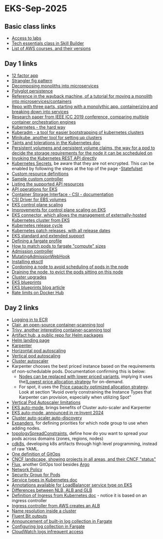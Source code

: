# EKS-Sep-2025

## Basic class links
- [Access to labs](https://us-east-1.student.classrooms.aws.training/class/ilt%23993gWqWpH418btnNc7ndvY)
- [Tech essentials class in Skill Builder](https://skillbuilder.aws/learn/K8C2FNZM6X/aws-technical-essentials/N7Q3SXQCDY)
- [List of AWS courses, and their versions](https://releases.awstc.com/?language=EN)

## Day 1 links
- [12 factor app](https://12factor.net/)
- [Strangler fig pattern](https://martinfowler.com/bliki/StranglerFigApplication.html)
- [Decomposing monoliths into microservices](https://docs.aws.amazon.com/prescriptive-guidance/latest/modernization-decomposing-monoliths/welcome.html)
- [Polyglot persistence](https://martinfowler.com/bliki/PolyglotPersistence.html)
- [Reference in the wayback machine, of a tutorial for moving a monolith into microservices/containers](https://web.archive.org/web/20250702025423/https://aws.amazon.com/tutorials/break-monolith-app-microservices-ecs-docker-ec2/)
- [Repo with three parts, starting with a monolythic app, containerizing and breaking down into services](https://github.com/awslabs/amazon-ecs-nodejs-microservices) 
- [Research paper from IEEE ICC 2019 conference, comparing multiple container orchestration engines](https://isamaljawarneh.github.io/pubs/ICC19.pdf)
- [Kubernetes - the hard way](https://github.com/kelseyhightower/kubernetes-the-hard-way)
- [Kuberadm - a tool for easier bootstrapping of kubernetes clusters](https://kubernetes.io/docs/reference/setup-tools/kubeadm/)
- [Minikube, another tool for setting up clusters](https://minikube.sigs.k8s.io/docs/)
- [Taints and tolerations in the Kubernetes doc](https://kubernetes.io/docs/concepts/scheduling-eviction/taint-and-toleration/)
- [Persistent volumens and persistent volume claims, the way for a pod to decide the storage requirements for the node it can be sccheduled on](https://kubernetes.io/docs/concepts/storage/persistent-volumes/)
- [Invoking the Kubernetes REST API directly](https://kubernetes.io/docs/tasks/administer-cluster/access-cluster-api/)
- [Kubernetes Secrets](https://kubernetes.io/docs/concepts/configuration/secret/), be aware that they are not encrypted. This can be enabled by following the steps at the top of the page
-[Statefulset](https://kubernetes.io/docs/concepts/workloads/controllers/statefulset/)
- [Custom resource definitions](https://kubernetes.io/docs/tasks/extend-kubernetes/custom-resources/custom-resource-definitions/)
- [Sample custom controller](https://github.com/kubernetes/sample-controller/tree/master)
- [Listing the supported API resources](https://kubernetes.io/docs/reference/kubectl/generated/kubectl_api-resources/)
- [API operations for EKS](https://docs.aws.amazon.com/cli/latest/reference/eks/)
- [Container Storage Interface - CSI - documentation](https://kubernetes-csi.github.io/docs/)
- [CSI Driver for EBS volumes](https://github.com/kubernetes-sigs/aws-ebs-csi-driver)
- [EKS control plane scaling](https://docs.aws.amazon.com/eks/latest/best-practices/scale-control-plane.html)
- [Improvements for control plane scaling on EKS](https://aws.amazon.com/blogs/containers/amazon-eks-control-plane-auto-scaling-enhancements-improve-speed-by-4x/)
- [EKS connector, which allows the management of externally-hosted Kubernetes cluster from EKS](https://eksctl.io/usage/eks-connector/)
- [Kubernetes release cycle](https://kubernetes.io/releases/release/#the-release-cycle)
- [Kubernetes patch releases, with all release dates](https://kubernetes.io/releases/patch-releases/)
- [EKS standard and extended support](https://docs.aws.amazon.com/eks/latest/userguide/kubernetes-versions.html)
- [Defining a fargate profile](https://docs.aws.amazon.com/eks/latest/userguide/fargate-profile.html)
- [How to match pods to fargate "compute" sizes](https://docs.aws.amazon.com/eks/latest/userguide/fargate-pod-configuration.html)
- [Admission controller](https://kubernetes.io/docs/reference/access-authn-authz/admission-controllers/)
- [MutatingAdmissionWebHook](https://kubernetes.io/docs/reference/access-authn-authz/admission-controllers/#mutatingadmissionwebhook)
- [Installing eksctl](https://eksctl.io/installation/)
- [Cordoning a node to avoid scheduling of pods in the node](kubernetes.io/docs/reference/kubectl/generated/kubectl_cordon/)
- [Draining the node, to evict the pods sitting on this node](https://kubernetes.io/docs/reference/kubectl/generated/kubectl_drain/)
- [Cluster upgrades](https://docs.aws.amazon.com/eks/latest/best-practices/cluster-upgrades.html)
- [EKS blueprints](https://github.com/aws-ia/terraform-aws-eks-blueprints)
- [EKS blueprints blog article](https://aws.amazon.com/blogs/containers/bootstrapping-clusters-with-eks-blueprints/)
- [Rate limits on Docker Hub](https://aws.amazon.com/blogs/containers/advice-for-customers-dealing-with-docker-hub-rate-limits-and-a-coming-soon-announcement/)

## Day 2 links
- [Logging in to ECR](https://docs.aws.amazon.com/AmazonECR/latest/userguide/registry_auth.html)
- [Clair, an open-source container-scanning tool](https://github.com/quay/clair?tab=readme-ov-file)
- [Trivy, another interesting container-scanning tool](https://github.com/aquasecurity/trivy)
- [Artifact hub, a public repo for Helm packages](https://artifacthub.io/)
- [Helm landing page](https://helm.sh/)
- [Karpenter](https://karpenter.sh/)
- [Horizontal pod autoscaling](https://kubernetes.io/docs/tasks/run-application/horizontal-pod-autoscale/)
- [Vertical pod autoscaling](https://github.com/kubernetes/autoscaler/tree/9f87b78df0f1d6e142234bb32e8acbd71295585a/vertical-pod-autoscaler)
- [Cluster autoscaler](https://github.com/kubernetes/autoscaler/tree/master/cluster-autoscaler)
- Karpenter chooses the best priced instance based on the requirements of non-schedulable pods. Documentation confirming this is below:
  - [Nodes can be replaced with lower priced variants](https://karpenter.sh/docs/concepts/disruption/), implying it uses the][Lowest price allocation strategy](https://docs.aws.amazon.com/AWSEC2/latest/UserGuide/ec2-fleet-allocation-strategy.html#ec2-fleet-allocation-strategies-for-on-demand-instances) for on-demand.
  - For spot, it uses the [Price capacity optimized allocation strategy](https://docs.aws.amazon.com/eks/latest/best-practices/karpenter.html). Look at section "Avoid overly constraining the Instance Types that Karpenter can provision, especially when utilizing Spot"
- [Vertical Pod Autoscaler limitations](https://github.com/kubernetes/autoscaler/blob/master/vertical-pod-autoscaler/docs/known-limitations.md)
- [EKS auto-mode](https://docs.aws.amazon.com/eks/latest/best-practices/automode.html), brings benefits of Cluster auto-scaler and Karpenter
- [EKS auto-mode, announced in re:Invent 2024](https://repost.aws/articles/ARD5LNyUs0SU62qRQcI-fV6A/aws-re-invent-2024-automate-your-entire-kubernetes-cluster-with-amazon-eks-auto-mode)
- [Cluster auto-scaler auto-discovery](https://github.com/kubernetes/autoscaler/tree/master/cluster-autoscaler/cloudprovider/aws#auto-discovery-setup)
- [Expanders](https://github.com/kubernetes/autoscaler/blob/master/cluster-autoscaler/FAQ.md#what-are-expanders), for defining priorities for which node group to use when adding nodes.
- [topologySpreadConstraints](https://kubernetes.io/docs/concepts/scheduling-eviction/topology-spread-constraints/), define how do you want to spread your pods across domains (zones, regions, nodes)
- [cdk8s](https://cdk8s.io/), developing k8s artifacts through high level programming, instead of raw YAML.
- [One definition of GitOps](https://about.gitlab.com/topics/gitops/)
- [CNCF landscape, showing projects in all areas, and their CNCF "status"](https://landscape.cncf.io/)
- [Flux](https://fluxcd.io/), another GitOps tool besides [Argo](https://argo-cd.readthedocs.io/en/stable/)
- [Network Policy](https://kubernetes.io/docs/concepts/services-networking/network-policies/)
- [Security Group for Pods](https://docs.aws.amazon.com/eks/latest/userguide/security-groups-for-pods.html)
- [Service types in Kubernetes doc](https://docs.aws.amazon.com/eks/latest/userguide/auto-configure-nlb.html#_commonly_used_annotations)
- [Annotations available for LoadBalancer service type on EKS](https://docs.aws.amazon.com/eks/latest/userguide/auto-configure-nlb.html#_commonly_used_annotations)
- [Differences between NLB, ALB and GLB](https://aws.amazon.com/compare/the-difference-between-the-difference-between-application-network-and-gateway-load-balancing/)
- [Definition of Ingress from Kubernetes doc](https://kubernetes.io/docs/concepts/services-networking/ingress/) - notice it is based on an ingress controller
- [Ingress controller from AWS creates an ALB](https://github.com/kubernetes-sigs/aws-load-balancer-controller#readme)
- [Name resolution inside a cluster](https://kubernetes.io/docs/concepts/services-networking/dns-pod-service/)
- [Fluent Bit outputs](https://docs.fluentbit.io/manual/data-pipeline/outputs)
- [Announcement of built-in log collection in Fargate](https://aws.amazon.com/blogs/containers/fluent-bit-for-amazon-eks-on-aws-fargate-is-here/)
- [Configuring log collection in Fargate](docs.aws.amazon.com/eks/latest/userguide/fargate-logging.html)
- [CloudWatch logs infrequent access](https://aws.amazon.com/about-aws/whats-new/2023/11/amazon-cloudwatch-logs-infrequent-access-log-class/)
